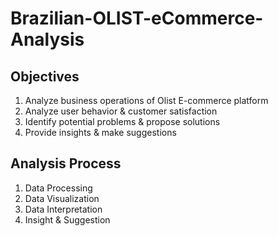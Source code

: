 # Brazilian-OLIST-eCommerce-Analysis

## Objectives
1. Analyze business operations of Olist E-commerce platform
2. Analyze user behavior & customer satisfaction 
3. Identify potential problems & propose solutions
4. Provide insights & make suggestions

## Analysis Process
1. Data Processing
2. Data Visualization
3. Data Interpretation
4. Insight & Suggestion


